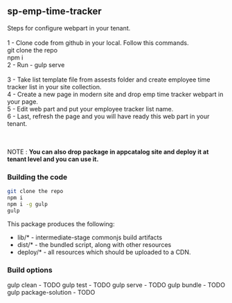 ## sp-emp-time-tracker

Steps for configure webpart in your tenant.
<br/>
<br/>
1 - Clone code from github in your local. Follow this commands.<br/>
    git clone the repo<br/>
    npm i<br/>
2 - Run -  gulp serve    
<br/>
3 - Take list template file from assests folder and create employee time tracker list in your site collection.
<br/>
4 - Create a new page in modern site and drop emp time tracker webpart  in your page.
<br/>
5 - Edit web part and put your employee tracker list name.
<br/>
6 - Last, refresh the page and you will have ready this web part in your tenant.
<br/>
<br/>
<br/>

NOTE : 
<b>You can also drop package in appcatalog site and deploy it at tenant level and you can use it.</b>


### Building the code

```bash
git clone the repo
npm i
npm i -g gulp
gulp
```

This package produces the following:

* lib/* - intermediate-stage commonjs build artifacts
* dist/* - the bundled script, along with other resources
* deploy/* - all resources which should be uploaded to a CDN.

### Build options

gulp clean - TODO
gulp test - TODO
gulp serve - TODO
gulp bundle - TODO
gulp package-solution - TODO
